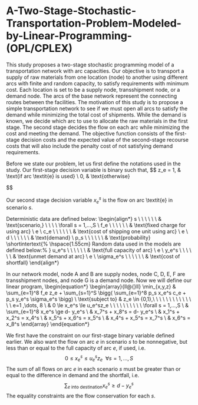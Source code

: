 # A-Two-Stage-Stochastic-Transportation-Problem-Modeled-by-Linear-Programming-(OPL/CPLEX)

This study proposes a two-stage stochastic programming model of a transportation network with arc capacities. Our objective is to transport a supply of raw materials from one location (node) to another using different arcs with finite and random capacity, to satisfy requirements with minimum cost. Each location is set to be a supply node, transshipment node, or a demand node. The arcs of the base network represent the connecting routes between the facilities. The motivation of this study is to propose a simple transportation network to see if we must open all arcs to satisfy the demand while minimizing the total cost of shipments. While the demand is known, we decide which arc to use to allocate the raw materials in the first stage. The second stage decides the flow on each arc while minimizing the cost and meeting the demand. The objective function consists of the first-stage decision costs and the expected value of the second-stage recourse costs that will also include the penalty cost of not satisfying demand requirements.

Before we state our problem, let us first define the notations used in the study. Our first-stage decision variable is binary such that,
$$
    z_e =
      1, & \text{if arc \textit{e} is used} \\
      0, & \text{otherwise}

$$

Our second stage decision variable $x_e^s$ is the flow on arc \textit{e} in scenario $s$.

Deterministic data are defined below:
\begin{align*}
    s \ \ \ \ \ \ & \text{scenario,} \ \ \ \  \forall s = 1,...,S \\ 
    f_e \ \ \ \ \ \ & \text{fixed charge for using arc} \ e \\
    c_e \ \ \ \ \ \ & \text{cost of shipping one unit using arc} \ e \\
    d \ \ \ \ \ \ & \text{demand}  \\
    p_s \ \ \ \ \ \ & \text{probability}
\shortintertext{%
\hspace{1.55cm}  Random data used in the models are defined below:%
}
    u_e^s \ \ \ \ \ \ & \text{full capacity of arc} \ e \\
    y_e^s \ \ \ \ \ \ & \text{unmet demand at arc} \ e \\
    \sigma_e^s \ \ \ \ \ \ & \text{cost of shortfall}
\end{align*}

In our network model, node A and B are supply nodes, node C, D, E, F are transshipment nodes, and node G is a demand node. Now we will define our linear program,
\begin{equation*}
\begin{array}{ll@{}ll}
    \min_{x,y,z}      &   \sum_{e=1}^8 f_e z_e + \sum_{s=1}^S \bigg( \sum_{e=1}^8 p_s x_e^s c_e + p_s y_e^s \sigma_e^s \bigg) \\
    \text{subject to} &   z_e \in  \{0,1\},\ \ \ \ \ \ \ \ \ \ \ \ \ \ e=1 ,\dots, 8 \\
                      & 0  \le x_e^s  \le u_e^sz_e \ \ \ \ \ \ \ \ \ \  \forall s = 1,...,S \\
                      & \sum_{e=1}^8 x_e^s  \ge d- y_e^s \\
                      & x_7^s + x_8^s = d- y_e^s \\
                      & x_1^s + x_2^s = x_4^s \\
                      & x_5^s + x_6^s = x_5^s \\
                      & x_4^s + x_5^s = x_7^s \\
                      & x_6^s         = x_8^s
\end{array}
\end{equation*}

We first have the constraint on our first-stage binary variable defined earlier. We also want the flow on arc $e$ in scenario $s$ to be nonnegative, but less than or equal to the full capacity of arc $e$, if used, i.e. 
$$0 \le x_e^s \le u_e^sz_e \ \ \forall s = 1,...,S$$ The sum of all flows on arc $e$ in each scenario $s$ must be greater than or equal to the difference in demand and the shortfall, i.e. $$\sum_{e \ \text{into destination}} x_e^s \ge d-y_e^s$$ The equality constraints are the flow conservation for each $s$.
